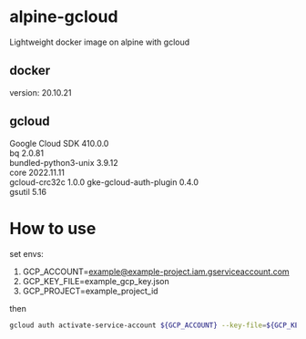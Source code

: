 # alpine-gcloud

Lightweight docker image on alpine with gcloud

## docker

version: 20.10.21

## gcloud

Google Cloud SDK 410.0.0  
bq 2.0.81  
bundled-python3-unix 3.9.12  
core 2022.11.11  
gcloud-crc32c 1.0.0
gke-gcloud-auth-plugin 0.4.0  
gsutil 5.16

# How to use

set envs:

1. GCP_ACCOUNT=example@example-project.iam.gserviceaccount.com
2. GCP_KEY_FILE=example_gcp_key.json
3. GCP_PROJECT=example_project_id

then

```sh
gcloud auth activate-service-account ${GCP_ACCOUNT} --key-file=${GCP_KEY_PATH} --project ${GCP_PROJECT}
```
